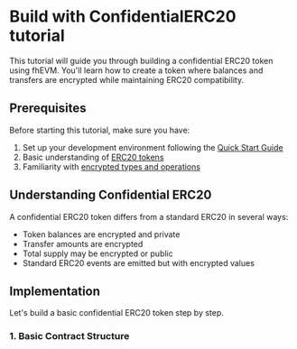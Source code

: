 # Build with ConfidentialERC20 tutorial

This tutorial will guide you through building a confidential ERC20 token using fhEVM. You'll learn how to create a token where balances and transfers are encrypted while maintaining ERC20 compatibility.

## Prerequisites

Before starting this tutorial, make sure you have:

1. Set up your development environment following the [Quick Start Guide](../getting_started/ethereum.md)
2. Basic understanding of [ERC20 tokens](https://ethereum.org/en/developers/docs/standards/tokens/erc-20/)
3. Familiarity with [encrypted types and operations](../smart_contracts/types.md)

## Understanding Confidential ERC20

A confidential ERC20 token differs from a standard ERC20 in several ways:

- Token balances are encrypted and private
- Transfer amounts are encrypted
- Total supply may be encrypted or public
- Standard ERC20 events are emitted but with encrypted values

## Implementation

Let's build a basic confidential ERC20 token step by step.

### 1. Basic Contract Structure

